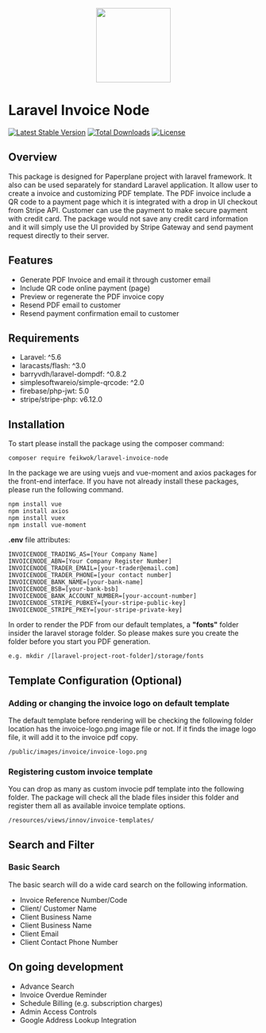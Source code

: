 <p align="center"><img width="150px" src="https://integratednode.net/images/integratednodelogo.png"></p>


# Laravel Invoice Node


[![Latest Stable Version](https://poser.pugx.org/feikwok/laravel-invoice-node/v/stable)](https://packagist.org/packages/feikwok/laravel-invoice-node)
[![Total Downloads](https://poser.pugx.org/feikwok/laravel-invoice-node/downloads)](https://packagist.org/packages/feikwok/laravel-invoice-node)
[![License](https://poser.pugx.org/feikwok/laravel-invoice-node/license)](https://packagist.org/packages/feikwok/laravel-invoice-node)

## Overview

This package is designed for Paperplane project with laravel framework. It also can be used separately for standard Laravel application.
It allow user to create a invoice and customizing PDF template. The PDF invoice include a QR code to a payment page which it is integrated with a drop in UI checkout from Stripe API.
Customer can use the payment to make secure payment with credit card. The package would not save any credit card information and it will simply use the UI provided by Stripe Gateway and send payment 
request directly to their server.

## Features

- Generate PDF Invoice and email it through customer email
- Include QR code online payment (page)
- Preview or regenerate the PDF invoice copy
- Resend PDF email to customer
- Resend payment confirmation email to customer 

## Requirements

- Laravel: ^5.6
- laracasts/flash: ^3.0
- barryvdh/laravel-dompdf: ^0.8.2
- simplesoftwareio/simple-qrcode: ^2.0
- firebase/php-jwt: 5.0
- stripe/stripe-php: v6.12.0

## Installation

To start please install the package using the composer command:

```$xslt
composer require feikwok/laravel-invoice-node
```

In the package we are using vuejs and vue-moment and axios packages for the front-end interface. If you have not already install these packages, please run the following command.

```$xslt
npm install vue
npm install axios
npm install vuex
npm install vue-moment
```

**.env** file attributes:

```$xslt
INVOICENODE_TRADING_AS=[Your Company Name]
INVOICENODE_ABN=[Your Company Register Number]
INVOICENODE_TRADER_EMAIL=[your-trader@email.com]
INVOICENODE_TRADER_PHONE=[your contact number]
INVOICENODE_BANK_NAME=[your-bank-name]
INVOICENODE_BSB=[your-bank-bsb]
INVOICENODE_BANK_ACCOUNT_NUMBER=[your-account-number]
INVOICENODE_STRIPE_PUBKEY=[your-stripe-public-key]
INVOICENODE_STRIPE_PKEY=[your-stripe-private-key]
```

In order to render the PDF from our default templates, a **"fonts"** folder insider the laravel storage folder. So please makes sure you create the folder before you start you PDF generation.
```$xslt
e.g. mkdir /[laravel-project-root-folder]/storage/fonts 
```  

## Template Configuration (Optional)

### Adding or changing the invoice logo on default template

The default template before rendering will be checking the following folder location has the invoice-logo.png image file or not. If it finds the image logo file, it will add it to the 
invoice pdf copy.

```$xslt
/public/images/invoice/invoice-logo.png
```

### Registering custom invoice template

You can drop as many as custom invocie pdf template into the following folder. The package will check all the blade files insider this folder and register them all as available invoice template options.

```$xslt
/resources/views/innov/invoice-templates/
```

## Search and Filter

### Basic Search

The basic search will do a wide card search on the following information.

- Invoice Reference Number/Code
- Client/ Customer Name
- Client Business Name
- Client Business Name
- Client Email
- Client Contact Phone Number

## On going development

- Advance Search
- Invoice Overdue Reminder
- Schedule Billing (e.g. subscription charges)
- Admin Access Controls
- Google Address Lookup Integration